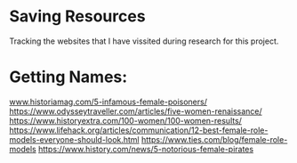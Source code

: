 # Saving Resources
Tracking the websites that I have vissited during research for this project.

# Getting Names:
www.historiamag.com/5-infamous-female-poisoners/
https://www.odysseytraveller.com/articles/five-women-renaissance/
https://www.historyextra.com/100-women/100-women-results/
https://www.lifehack.org/articles/communication/12-best-female-role-models-everyone-should-look.html
https://www.ties.com/blog/female-role-models
https://www.history.com/news/5-notorious-female-pirates


